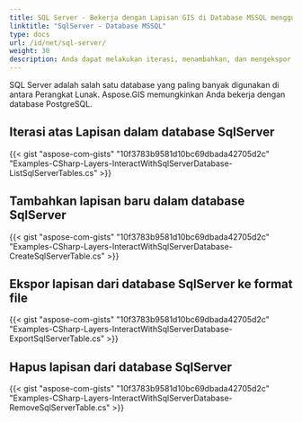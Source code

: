 ```yaml
---
title: SQL Server - Bekerja dengan Lapisan GIS di Database MSSQL menggunakan C#
linktitle: "SqlServer - Database MSSQL"
type: docs
url: /id/net/sql-server/
weight: 30
description: Anda dapat melakukan iterasi, menambahkan, dan mengekspor Lapisan dalam Database SQL Server menggunakan API Pustaka GIS C#.
---
```


SQL Server adalah salah satu database yang paling banyak digunakan di antara Perangkat Lunak. Aspose.GIS memungkinkan Anda bekerja dengan database PostgreSQL.

## **Iterasi atas Lapisan dalam database SqlServer**
{{< gist "aspose-com-gists" "10f3783b9581d10bc69dbada42705d2c" "Examples-CSharp-Layers-InteractWithSqlServerDatabase-ListSqlServerTables.cs" >}}
## **Tambahkan lapisan baru dalam database SqlServer**
{{< gist "aspose-com-gists" "10f3783b9581d10bc69dbada42705d2c" "Examples-CSharp-Layers-InteractWithSqlServerDatabase-CreateSqlServerTable.cs" >}}
## **Ekspor lapisan dari database SqlServer ke format file**
{{< gist "aspose-com-gists" "10f3783b9581d10bc69dbada42705d2c" "Examples-CSharp-Layers-InteractWithSqlServerDatabase-ExportSqlServerTable.cs" >}}
## **Hapus lapisan dari database SqlServer**
{{< gist "aspose-com-gists" "10f3783b9581d10bc69dbada42705d2c" "Examples-CSharp-Layers-InteractWithSqlServerDatabase-RemoveSqlServerTable.cs" >}}
